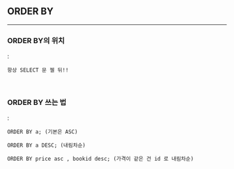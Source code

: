 ## ORDER BY

---

### ORDER BY의 위치 
:     
  
    항상 SELECT 문 젤 뒤!!
  
<br>

### ORDER BY 쓰는 법
:   

    ORDER BY a; (기본은 ASC)  
    
    ORDER BY a DESC; (내림차순)
    
    ORDER BY price asc , bookid desc; (가격이 같은 건 id 로 내림차순)

